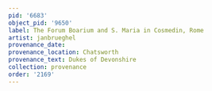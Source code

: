 ```yaml
---
pid: '6683'
object_pid: '9650'
label: The Forum Boarium and S. Maria in Cosmedin, Rome
artist: janbrueghel
provenance_date:
provenance_location: Chatsworth
provenance_text: Dukes of Devonshire
collection: provenance
order: '2169'
---
```

